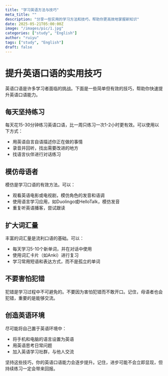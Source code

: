 ```yaml
---
title: "学习英语方法与技巧"
meta_title: ""
description: "分享一些实用的学习方法和技巧，帮助你更高效地掌握新知识"
date: 2025-05-21T05:00:00Z
image: "/images/pic/1.jpg"
categories: ["study", "English"]
author: "ruiyu"
tags: ["study", "English"]
draft: false
---
```


# 提升英语口语的实用技巧

英语口语是许多学习者面临的挑战。下面是一些简单但有效的技巧，帮助你快速提升英语口语能力。

## 每天坚持练习

每天花15-30分钟练习英语口语，比一周只练习一次1-2小时更有效。可以使用以下方式：

- 用英语自言自语描述你正在做的事情
- 录音并回听，找出需要改进的地方
- 找语言伙伴进行对话练习

## 模仿母语者

模仿是学习口语的有效方法。可以：

- 观看英语电影或电视剧，模仿角色的发音和语调
- 使用语言学习应用，如Duolingo或HelloTalk，模仿发音
- 重复听英语播客，尝试跟读

## 扩大词汇量

丰富的词汇量是流利口语的基础。可以：

- 每天学习5-10个新单词，并在对话中使用
- 使用词汇卡片（如Anki）进行复习
- 学习常用短语和表达方式，而不是孤立的单词

## 不要害怕犯错

犯错是学习过程中不可避免的。不要因为害怕犯错而不敢开口。记住，母语者也会犯错，重要的是能够交流。

## 创造英语环境

尽可能将自己置于英语环境中：

- 将手机和电脑的语言设置为英语
- 用英语思考日常问题
- 加入英语学习社群，与他人交流

坚持这些技巧，你的英语口语能力会逐步提升。记住，进步可能不会立即显现，但持续练习一定会带来回报。
